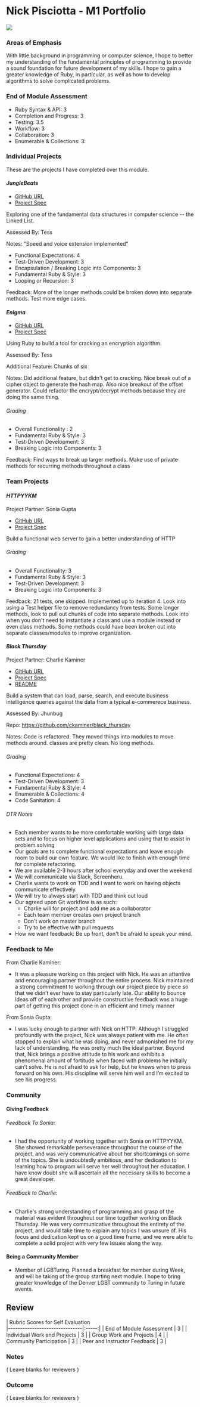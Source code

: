 # Nick Pisciotta - M1 Portfolio

![](https://s-media-cache-ak0.pinimg.com/originals/35/dd/a7/35dda730657b0adc60be17ae856e9a0a.jpg)


### Areas of Emphasis
With little background in programming or computer science, I hope to better my understanding of the fundamental principles of programming to provide a sound foundation for future development of my skills.  I hope to gain a greater knowledge of Ruby, in particular, as well as how to develop algorithms to solve complicated problems.


### End of Module Assessment

 * Ruby Syntax & API: 3
 * Completion and Progress: 3
 * Testing: 3.5
 * Workflow: 3
 * Collaboration: 3
 * Enumerable & Collections: 3:


### Individual Projects

These are the projects I have completed over this module.

#### *JungleBeats*

* [GitHub URL](https://github.com/nickpisciotta/JungleBeats)
* [Project Spec ](https://github.com/turingschool/curriculum/blob/master/source/projects/jungle_beat.markdown)

Exploring one of the fundamental data structures in computer science -- the Linked List.

Assessed By: Tess

Notes: "Speed and voice extension implemented"


* Functional Expectations: 4
* Test-Driven Development: 3
* Encapsulation / Breaking Logic into Components: 3
* Fundamental Ruby & Style: 3
* Looping or Recursion: 3

Feedback: More of the longer methods could be broken down into separate methods. Test more edge cases.  

#### *Enigma*

* [GitHub URL](https://github.com/nickpisciotta/Enigma)
* [Project Spec ](https://github.com/turingschool/curriculum/blob/master/source/projects/enigma.markdown)

Using Ruby to build a tool for cracking an encryption algorithm.

Assessed By: Tess

Additional Feature: Chunks of six

Notes: Did additional feature, but didn't get to cracking. Nice break out of a cipher object to generate the hash map. Also nice breakout of the offset generator. Could refactor the encrypt/decrypt methods because they are doing the same thing.

###### Grading

* Overall Functionality : 2
* Fundamental Ruby & Style: 3
* Test-Driven Development: 3
* Breaking Logic into Components: 3

Feedback: Find ways to break up larger methods.  Make use of private methods for recurring methods throughout a class

### Team Projects

#### *HTTPYYKM*

  Project Partner: Sonia Gupta

* [GitHub URL](http://github.com/nickpisciotta/httpyykm)
* [Project Spec](https://github.com/turingschool/curriculum/blob/master/source/projects/http_yeah_you_know_me.markdown)

Build a functional web server to gain a better understanding of HTTP

###### Grading

* Overall Functionality: 3
* Fundamental Ruby & Style: 3
* Test-Driven Development: 3
* Breaking Logic into Components: 3

Feedback: 21 tests, one skipped.
Implemented up to iteration 4.
Look into using a Test helper file to remove redundancy from tests.
Some longer methods, look to pull out chunks of code into separate methods.
Look into when you don't need to instantiate a class and use a module instead or even class methods.
Some methods could have been broken out into separate classes/modules to improve organization.


#### *Black Thursday*

Project Partner: Charlie Kaminer

* [GitHub URL](https://github.com/ckaminer/black_thursday)
* [Project Spec](https://github.com/turingschool/curriculum/blob/master/source/projects/black_thursday.markdown)
* [README](https://github.com/ckaminer/black_thursday/blob/master/README.md)

Build a system that can load, parse, search, and execute business intelligence queries against the data from a typical e-commerece business.

Assessed By: Jhunbug

Repo: https://github.com/ckaminer/black_thursday

Notes: Code is refactored. They moved things into modules to move methods around. classes are pretty clean. No long methods.


###### Grading

* Functional Expectations: 4
* Test-Driven Development: 3
* Fundamental Ruby & Style: 4
* Enumerable & Collections: 4
* Code Sanitation: 4

###### DTR Notes
* Each member wants to be more comfortable working with large data sets and to focus on higher level applications and using that to assist in problem solving
* Our goals are to complete functional expectations and leave enough room to build our own feature.  We would like to finish with enough time for complete refactoring.
* We are available 2-3 hours after school everyday and over the weekend
* We will communicate via Slack, Screenheru.
* Charlie wants to work on TDD and I want to work on having objects communicate effectively.
* We will try to always start with TDD and think out loud
* Our agreed upon Git workflow is as such:
  * Charlie will for project and add me as a collaborator
  * Each team member creates own project branch
  * Don't work on master branch
  * Try to be effective with pull requests
* How we want feedback: Be up front, don't be afraid to speak your mind.

### Feedback to Me

From Charlie Kaminer:
  * It was a pleasure working on this project with Nick.  He was an attentive and encouraging partner throughout the entire process.  Nick maintained a strong commitment to working through our project piece by piece so that we didn’t ever  have to stay particularly late.  Our ability to bounce ideas off of each other and provide constructive feedback was a huge part of getting this project done in an efficient and timely manner

From Sonia Gupta:
  * I was lucky enough to partner with Nick on HTTP. Although I struggled profoundly with the project, Nick was always patient with me. He often stopped to explain what he was doing, and never admonished me for my lack of understanding. He was pretty much the ideal partner. Beyond that, Nick brings a positive attitude to his work and exhibits a phenomenal amount of fortitude when faced with problems he initially can’t solve. He is not afraid to ask for help, but he knows when to press forward on his own. His discipline will serve him well and I’m excited to see his progress.

### Community

#### Giving Feedback

###### Feedback To Sonia:
  * I had the opportunity of working together with Sonia on HTTPYYKM.  She showed remarkable perseverance throughout the course of the project, and was very communicative about her shortcomings on some of the topics.  She is undoubtedly ambitious, and her dedication to learning how to program will serve her well throughout her education. I have know doubt she will ascertain all the necessary skills to become a great developer.

###### Feedback to Charlie:
  * Charlie's strong understanding of programming and grasp of the material was evident throughout our time together working on Black Thursday.  He was very communicative throughout the entirety of the project, and would take time to explain any topics I was unsure of. His focus and dedication kept us on a good time frame, and we were able to complete a solid project with very few issues along the way.

#### Being a Community Member

  * Member of LGBTuring. Planned a breakfast for member during Week, and will be taking of the group starting next module. I hope to bring greater knowledge of the Denver LGBT community to Turing in future events.

## Review


| Rubric Scores for Self Evaluation                       
|-------------------------------|:-----:|
| End of Module Assessment      |     3 |
| Individual Work and Projects  |     3 |
| Group Work and Projects       |     4 |
| Community Participation       |     3 |
| Peer and Instructor Feedback  |     3 |

### Notes

( Leave blanks for reviewers )

### Outcome

( Leave blanks for reviewers )
